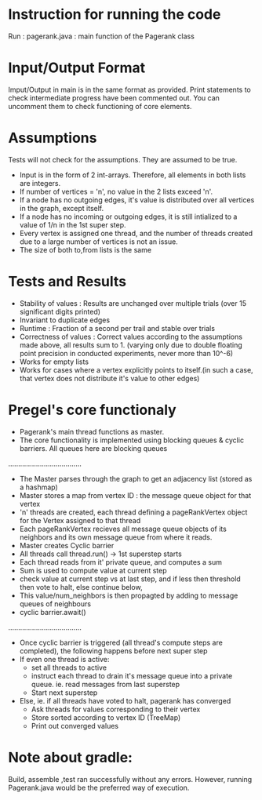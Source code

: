 # Instruction for running the code

Run : pagerank.java : main function of the Pagerank class

# Input/Output Format

Imput/Output in main is in the same format as provided. Print statements to check intermediate progress have been commented out. You can uncomment them to check functioning of core elements.

# Assumptions
Tests will not check for the assumptions. They are assumed to be true.
- Input is in the form of 2 int-arrays. Therefore, all elements in both lists are integers.
- If number of vertices = 'n', no value in the 2 lists exceed 'n'.
- If a node has no outgoing edges, it's value is distributed over all vertices in the graph, except itself.
- If a node has no incoming or outgoing edges, it is still intialized to a value of 1/n in the 1st super step.
- Every vertex is assigned one thread, and the number of threads created due to a large number of vertices is not an issue.
- The size of both to,from lists is the same

# Tests and Results
- Stability of values : Results are unchanged over multiple trials (over 15 significant digits printed)
- Invariant to duplicate edges 
- Runtime : Fraction of a second per trail and stable over trials
- Correctness of values : Correct values according to the assumptions made above, all results sum to 1.
 (varying only due to double floating point precision in conducted experiments, never more than 10^-6)
- Works for empty lists
- Works for cases where a vertex explicitly points to itself.(in such a case, that vertex does not distribute it's value to other edges)

# Pregel's core functionaly
- Pagerank's main thread functions as master. 
- The core functionality is implemented using blocking queues & cyclic barriers. All queues here are blocking queues

.....................................

- The Master parses through the graph to get an adjacency list (stored as a hashmap)
- Master stores a map from vertex ID : the message queue object for that vertex
- 'n' threads are created, each thread defining a pageRankVertex object for the Vertex assigned to that thread
- Each pageRankVertex recieves all message queue objects of its neighbors and its own message queue from where it reads.
- Master creates Cyclic barrier
- All threads call thread.run() -> 1st superstep starts
- Each thread reads from it' private queue, and computes a sum
- Sum is used to compute value at current step
- check value at current step vs at last step, and if less then threshold then vote to halt, else continue below,
- This value/num_neighbors is then propagted by adding to message queues of neighbours
- cyclic barrier.await()

.....................................

- Once cyclic barrier is triggered (all thread's compute steps are completed), the following happens before next super step
- If even one thread is active:
   - set all threads to active
   - instruct each thread to drain it's message queue into a private queue. ie. read messages from last superstep
   - Start next superstep
- Else, ie. if all threads have voted to halt, pagerank has converged
   - Ask threads for values corresponding to their vertex
   - Store sorted according to vertex ID (TreeMap)
   - Print out converged values
   
# Note about gradle:

Build, assemble ,test ran successfully without any errors. However, running Pagerank.java would be the preferred way of execution.
